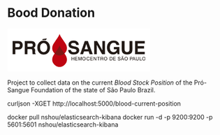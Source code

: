 # Bood Donation

[![N|Solid](https://raw.githubusercontent.com/edersoncorbari/blood-donation/master/doc/img/blood-logo.png)](http://www.prosangue.sp.gov.br/home/Default.html)

Project to collect data on the current *Blood Stock Position* of the Pró-Sangue Foundation of the state of São Paulo Brazil.

curljson -XGET http://localhost:5000/blood-current-position


docker pull nshou/elasticsearch-kibana
docker run -d -p 9200:9200 -p 5601:5601 nshou/elasticsearch-kibana


